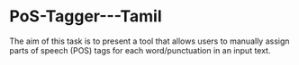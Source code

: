 # PoS-Tagger---Tamil
The aim of this task is to present a tool that allows users to manually assign parts of speech (POS) tags for each word/punctuation in an input text. 
